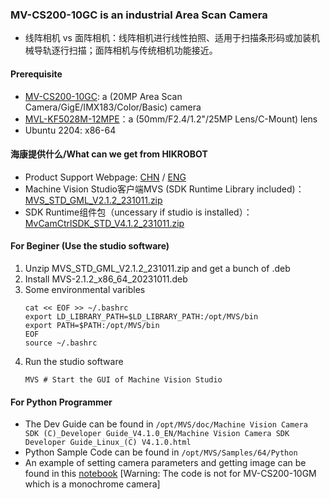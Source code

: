 ### MV-CS200-10GC is an industrial Area Scan Camera
* 线阵相机 vs 面阵相机：线阵相机进行线性拍照、适用于扫描条形码或加装机械导轨逐行扫描；面阵相机与传统相机功能接近。
#### Prerequisite
* [MV-CS200-10GC](https://www.hikrobotics.com/en/machinevision/productdetail?id=5794): a (20MP Area Scan Camera/GigE/IMX183/Color/Basic) camera
* [MVL-KF5028M-12MPE](https://www.hikrobotics.com/en/machinevision/productdetail?id=5743)：a (50mm/F2.4/1.2"/25MP Lens/C-Mount) lens
* Ubuntu 2204: x86-64 
#### 海康提供什么/What can we get from HIKROBOT
* Product Support Webpage: [CHN](https://www.hikrobotics.com/cn/machinevision/service/download?module=0) / [ENG](https://www.hikrobotics.com/en/machinevision/service/download?module=0)
* Machine Vision Studio客户端MVS (SDK Runtime Library included)：[MVS_STD_GML_V2.1.2_231011.zip](https://www.hikrobotics.com/cn2/source/support/software/MVS_STD_GML_V2.1.2_231011.zip)
* SDK Runtime组件包（uncessary if studio is installed）：[MvCamCtrlSDK_STD_V4.1.2_231011.zip](https://www.hikrobotics.com/cn2/source/support/software/MvCamCtrlSDK_STD_V4.1.2_231011.zip) 
#### For Beginer (Use the studio software)
1. Unzip MVS_STD_GML_V2.1.2_231011.zip and get a bunch of .deb
2. Install MVS-2.1.2_x86_64_20231011.deb 
3. Some environmental varibles
   ```shell
   cat << EOF >> ~/.bashrc
   export LD_LIBRARY_PATH=$LD_LIBRARY_PATH:/opt/MVS/bin
   export PATH=$PATH:/opt/MVS/bin
   EOF
   source ~/.bashrc
   ```
4. Run the studio software
   ```shell
   MVS # Start the GUI of Machine Vision Studio
   ```
#### For Python Programmer
* The Dev Guide can be found in `/opt/MVS/doc/Machine Vision Camera SDK (C)_Developer Guide_V4.1.0_EN/Machine Vision Camera SDK Developer Guide_Linux_(C) V4.1.0.html`
* Python Sample Code can be found in `/opt/MVS/Samples/64/Python`
* An example of setting camera parameters and getting image can be found in this [notebook](MV-CS200-10GC.ipynb) [Warning: The code is not for MV-CS200-10GM which is a monochrome camera]